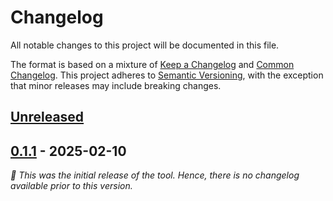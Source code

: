 # Changelog

All notable changes to this project will be documented in this file.

The format is based on a mixture of [Keep a Changelog] and [Common Changelog].
This project adheres to [Semantic Versioning], with the exception that minor releases may include breaking changes.

## [Unreleased]

<!-- Example of a changelog entry
### Added
 - ✨ Add a very cool feature to the tool ([#96])([**@FloezeTv**])

### Changed
 - **Breaking**: ♻️ Introduce a breaking change to the interface ([#96])([**@FloezeTv**])

### Removed

### Fixed
-->

## [0.1.1] - 2025-02-10

_🎉 This was the initial release of the tool. Hence, there is no changelog available prior to this version._

<!-- Version links -->

[unreleased]: https://github.com/cda-tum/mqt-naviz/compare/v0.1.1...HEAD
[0.1.1]: https://github.com/cda-tum/mqt-naviz/releases/tag/v0.1.1

<!-- PR links -->

[#96]: https://github.com/cda-tum/mqt-naviz/pull/96

<!-- Contributor -->

[**@burgholzer**]: https://github.com/burgholzer
[**@ystade**]: https://github.com/ystade
[**@FloezeTv**]: https://github.com/FloezeTv

<!-- General links -->

[Keep a Changelog]: https://keepachangelog.com/en/1.1.0/
[Common Changelog]: https://common-changelog.org
[Semantic Versioning]: https://semver.org/spec/v2.0.0.html
[munich-quantum-toolkit]: https://github.com/munich-quantum-toolkit
